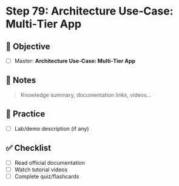 # Step 79: Architecture Use‑Case: Multi‑Tier App

## 🎯 Objective
- [ ] Master: **Architecture Use‑Case: Multi‑Tier App**

## 📘 Notes
> Knowledge summary, documentation links, videos...

## 🧪 Practice
- [ ] Lab/demo description (if any)

## ✅ Checklist
- [ ] Read official documentation
- [ ] Watch tutorial videos
- [ ] Complete quiz/flashcards
